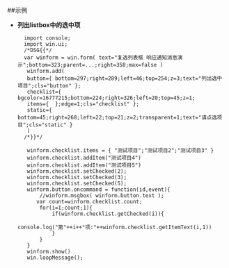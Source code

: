 ﻿


##示例
* **列出listbox中的选中项**

		import console;
		import win.ui;
		/*DSG{{*/
		var winform = win.form( text="复选列表框 响应通知消息演示";bottom=323;parent=...;right=358;max=false )
		 winform.add( 
		 button={ bottom=297;right=289;left=46;top=254;z=3;text="列出选中项目";cls="button" };
		 checklist={ bgcolor=16777215;bottom=224;right=326;left=20;top=45;z=1;
		 items={  };edge=1;cls="checklist" };
		 static={ bottom=45;right=268;left=22;top=21;z=2;transparent=1;text="请点选项目";cls="static" }
		 )
		/*}}*/
		
		 winform.checklist.items = { "测试项目";"测试项目2";"测试项目3" }   
		 winform.checklist.addItem("测试项目4")  
		 winform.checklist.addItem("测试项目5") 		
		 winform.checklist.setChecked(2);
		 winform.checklist.setChecked(3);
		 winform.checklist.setChecked(5);		
		 winform.button.oncommand = function(id,event){
		     //winform.msgbox( winform.button.text );
		    var count=winform.checklist.count;
		     for(i=1;count;1){
		         if(winform.checklist.getChecked(i)){
		             console.log("第"++i++"项:"++winform.checklist.getItemText(i,1))
		         }
		     }   
		 }		
		 winform.show() 
		 win.loopMessage();